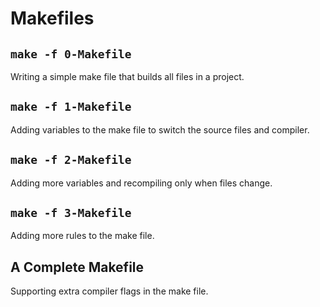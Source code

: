 # Makefiles

## `make -f 0-Makefile`
Writing a simple make file that builds all files in a project.

## `make -f 1-Makefile`
Adding variables to the make file to switch the source files and compiler.

## `make -f 2-Makefile`
Adding more variables and recompiling only when files change.

## `make -f 3-Makefile`
Adding more rules to the make file.

## A Complete Makefile
Supporting extra compiler flags in the make file.
